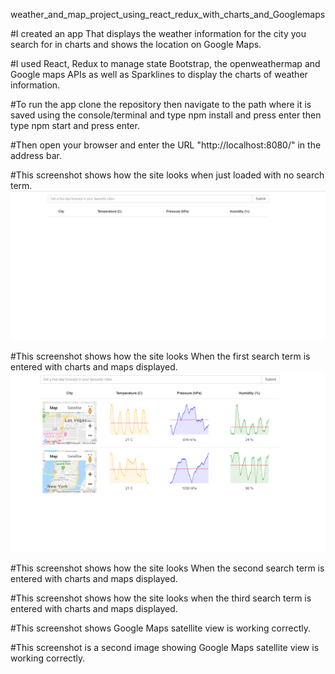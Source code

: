 weather_and_map_project_using_react_redux_with_charts_and_Googlemaps

#I created an app That displays the weather information for the city you search for in charts and shows the location on Google Maps. 

#I used React, Redux to manage state Bootstrap, the openweathermap and Google maps APIs as well as Sparklines to display the charts of weather information.

#To run the app clone the repository then navigate to the path where it is saved using the console/terminal and type npm install and press enter then type npm start and press enter.

#Then open your browser and enter the URL "http://localhost:8080/" in the address bar.

#This screenshot shows how the site looks when just loaded with no search term.
<img src="images/screenshot before search term has been entered.png">

#This screenshot shows how the site looks When the first search term is entered with charts and maps displayed.
<img src="images/screenshot when 2nd search term is entered Las Vegas.png">

#This screenshot shows how the site looks When the second search term is entered with charts and maps displayed.

#This screenshot shows how the site looks when the third search term is entered with charts and maps displayed.

#This screenshot shows Google Maps satellite view is working correctly.

#This screenshot is a second image showing Google Maps satellite view is working correctly.